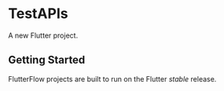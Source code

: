 # TestAPIs

A new Flutter project.

## Getting Started

FlutterFlow projects are built to run on the Flutter _stable_ release.
